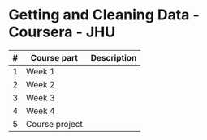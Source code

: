 # Getting and Cleaning Data - Coursera - JHU

|#| Course part | Description |
|-|-------------|-------------|
|1|Week 1| |
|2|Week 2| |
|3|Week 3| |
|4|Week 4| |
|5|Course project| |
